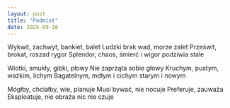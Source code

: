 ```yaml
---
layout: post
title: "Podmiot"
date: 2025-09-16
---
```


Wykwit, zachwyt, bankiet, balet
Ludzki brak wad, morze zalet
Prześwit, brokat, roszad rygor
Splendor, chaos, śmierć i wigor
    podziwia stale

Wiotki, smukły, gibki, płowy
Nie zaprząta sobie głowy
Kruchym, pustym, ważkim, lichym
Bagatelnym, mdłym i cichym
    starym i nowym

Mógłby, chciałby, wie, planuje
Musi bywać, nie nocuje
Preferuje, zauważa
Eksploatuje, nie obraża
    nic nie czuje
